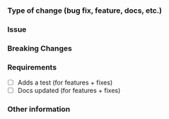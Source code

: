 ### Type of change (bug fix, feature, docs, etc.)



### Issue



### Breaking Changes



### Requirements

- [ ] Adds a test (for features + fixes)
- [ ] Docs updated (for features + fixes)

### Other information


